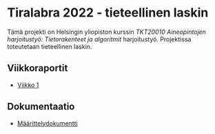 # Tiralabra 2022 - tieteellinen laskin

Tämä projekti on Helsingin yliopiston kurssin *TKT20010 Aineopintojen harjoitustyö: Tietorakenteet ja algoritmit*  harjoitustyö. Projektissa toteutetaan tieteellinen laskin.

## Viikkoraportit
* [Viikko 1](/dokumentaatio/viikkoraportti_1.md)

## Dokumentaatio
* [Määrittelydokumentti](/dokumentaatio/maarittelydokumentti.md)